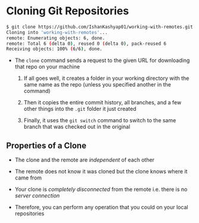 # Cloning Git Repositories

```bash
$ git clone https://github.com/IshanKashyap01/working-with-remotes.git
Cloning into 'working-with-remotes'...
remote: Enumerating objects: 6, done.
remote: Total 6 (delta 0), reused 0 (delta 0), pack-reused 6
Receiving objects: 100% (6/6), done.
```

- The ```clone``` command sends a request to the given URL for downloading that
repo on your machine

  1. If all goes well, it creates a folder in your working directory with the
    same name as the repo (unless you specified another in the command)

  2. Then it copies the entire commit history, all branches, and a few other
    things into the ```.git``` folder it just created

  3. Finally, it uses the ```git switch``` command to switch to the same branch
    that was checked out in the original

## Properties of a Clone

- The clone and the remote are *independent* of each other

- The remote does not know it was cloned but the clone knows where it came from

- Your clone is *completely disconnected* from the remote i.e. there is no *server*
*connection*

- Therefore, you can perform any operation that you could on your local repositories
